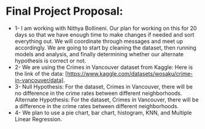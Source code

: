 # Final Project Proposal: 
* 1- I am working with Nithya Bollineni. Our plan for working on this for 20 days so that we have enough time to make changes if needed and sort everything out. We will coordinate through messages and meet up accordingly. We are going to start by cleaning the dataset, then running models and analysis, and finally determining whether our alternate hypothesis is correct or not.
* 2- We are using the Crimes in Vancouver dataset from Kaggle: 
Here is the link of the data: [https://www.kaggle.com/datasets/wosaku/crime-in-vancouver/data]. 
* 3- Null Hypothesis: For the dataset, Crimes in Vancouver, there will be no difference in the crime rates between different neighborhoods.
Alternate Hypothesis: For the dataset, Crimes in Vancouver, there will be a difference in the crime rates between different neighborhoods.
* 4- We plan to use a pie chart, bar chart, histogram, KNN, and Multiple Linear Regression.